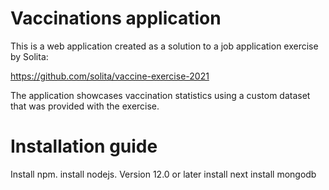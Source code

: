 # Vaccinations application

This is a web application created as a solution to a job application exercise by Solita:

https://github.com/solita/vaccine-exercise-2021

The application showcases vaccination statistics using a custom dataset that was provided with the exercise.

# Installation guide

Install npm.
install nodejs. Version 12.0 or later
install next
install mongodb

 
